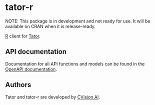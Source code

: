 # tator-r

NOTE: This package is in development and not ready for use. It will be available on CRAN when it is release-ready.

[R](https://www.r-project.org) client for [Tator](https://github.com/cvisionai/tator).

## API documentation

Documentation for all API functions and models can be found in the [OpenAPI documentation](docs/TatorApi.md).

## Authors

Tator and tator-r are developed by [CVision AI](www.cvisionai.com).
